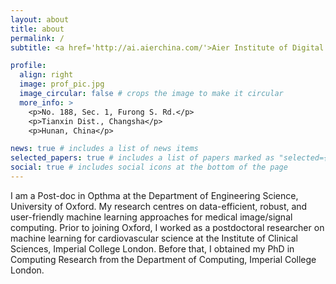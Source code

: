 ```yaml
---
layout: about
title: about
permalink: /
subtitle: <a href='http://ai.aierchina.com/'>Aier Institute of Digital Ophthalmology & Visual Science</a>, Changsha, Hunan

profile:
  align: right
  image: prof_pic.jpg
  image_circular: false # crops the image to make it circular
  more_info: >
    <p>No. 188, Sec. 1, Furong S. Rd.</p>
    <p>Tianxin Dist., Changsha</p>
    <p>Hunan, China</p>

news: true # includes a list of news items
selected_papers: true # includes a list of papers marked as "selected={true}"
social: true # includes social icons at the bottom of the page
---
```


I am a Post-doc in Opthma at the Department of Engineering Science, University of Oxford. My research centres on data-efficient, robust, and user-friendly machine learning approaches for medical image/signal computing. Prior to joining Oxford, I worked as a postdoctoral researcher on machine learning for cardiovascular science at the Institute of Clinical Sciences, Imperial College London. Before that, I obtained my PhD in Computing Research from the Department of Computing, Imperial College London.

<!-- Write your biography here. Tell the world about yourself. Link to your favorite [subreddit](http://reddit.com). You can put a picture in, too. The code is already in, just name your picture `prof_pic.jpg` and put it in the `img/` folder.

Put your address / P.O. box / other info right below your picture. You can also disable any of these elements by editing `profile` property of the YAML header of your `_pages/about.md`. Edit `_bibliography/papers.bib` and Jekyll will render your [publications page](/al-folio/publications/) automatically.

Link to your social media connections, too. This theme is set up to use [Font Awesome icons](https://fontawesome.com/) and [Academicons](https://jpswalsh.github.io/academicons/), like the ones below. Add your Facebook, Twitter, LinkedIn, Google Scholar, or just disable all of them. -->
